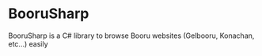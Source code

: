 # BooruSharp
BooruSharp is a C# library to browse Booru websites (Gelbooru, Konachan, etc...) easily
